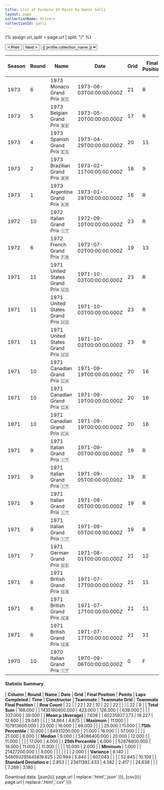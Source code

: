 ```yaml
---
title: List of Formula 1® Races by Nanni Galli
layout: page
collectionName: drivers
collectionId: galli
---
```


{% assign url_split = page.url | split: "/" %}
<div id="collection-navigation">
<button onclick="selector.options[selector.selectedIndex-1].value && (window.location = selector.options[selector.selectedIndex-1].value);">&lt; Prev</button>
<button onclick="selector.options[selector.selectedIndex+1].value && (window.location = selector.options[selector.selectedIndex+1].value);">Next &gt;</button>
<select id="selector" onchange="this.options[this.selectedIndex].value && (window.location = this.options[this.selectedIndex].value);">
  {% for collectionId in site.data[page.collectionName].refs %}
    {% if collectionId == page.collectionId %}
      {% assign selected = "selected" %}
    {% else %}
      {% assign selected = "" %}
    {% endif %}
    {% assign profile = site.data[page.collectionName][collectionId].profile %}
    <option value="/f1/{{ page.collectionName }}/{{ collectionId }}/{{ url_split[4] }}" {{ selected }}>{{ profile.collection_name }}</option>
  {% endfor %}
</select>
</div>

| Season | Round | Name | Date | Grid | Final Position | Points | Laps Completed | Time | Constructor | Teammate | Teammate Grid | Teammate Final Position |
|--|--|--|--|--|--|--|--|--|--|--|--|--|
| 1973 | 6 | 1973 Monaco Grand Prix 🇲🇨 | 1973-06-03T00:00:00.000Z | 21 | R | 0.0 | 30 |   | Iso Marlboro 🇬🇧 | [Howden Ganley 🇳🇿](/f1/drivers/ganley) | 10 | R |
| 1973 | 5 | 1973 Belgian Grand Prix 🇧🇪 | 1973-05-20T00:00:00.000Z | 17 | R | 0.0 | 6 |   | Iso Marlboro 🇬🇧 | [Howden Ganley 🇳🇿](/f1/drivers/ganley) | 21 | R |
| 1973 | 4 | 1973 Spanish Grand Prix 🇪🇸 | 1973-04-29T00:00:00.000Z | 20 | 11 | 0.0 | 69 |   | Iso Marlboro 🇬🇧 | [Howden Ganley 🇳🇿](/f1/drivers/ganley) | 21 | R |
| 1973 | 2 | 1973 Brazilian Grand Prix 🇧🇷 | 1973-02-11T00:00:00.000Z | 18 | 9 | 0.0 | 38 |   | Iso Marlboro 🇬🇧 | [Howden Ganley 🇳🇿](/f1/drivers/ganley) | 14 | 7 |
| 1973 | 1 | 1973 Argentine Grand Prix 🇦🇷 | 1973-01-28T00:00:00.000Z | 16 | R | 0.0 | 0 |   | Iso Marlboro 🇬🇧 | [Howden Ganley 🇳🇿](/f1/drivers/ganley) | 19 | N |
| 1972 | 10 | 1972 Italian Grand Prix 🇮🇹 | 1972-09-10T00:00:00.000Z | 23 | R | 0.0 | 6 |   | Tecno 🇮🇹 | [Derek Bell 🇬🇧](/f1/drivers/bell) | 0 | F |
| 1972 | 6 | 1972 French Grand Prix 🇫🇷 | 1972-07-02T00:00:00.000Z | 19 | 13 | 0.0 | 37 |   | Ferrari 🇮🇹 | [Jacky Ickx 🇧🇪](/f1/drivers/ickx) | 4 | 11 |
| 1971 | 11 | 1971 United States Grand Prix 🇺🇸 | 1971-10-03T00:00:00.000Z | 23 | R | 0.0 | 11 |   | March-Ford 🇬🇧 | [Ronnie Peterson 🇸🇪](/f1/drivers/peterson) | 11 | 3 |
| 1971 | 11 | 1971 United States Grand Prix 🇺🇸 | 1971-10-03T00:00:00.000Z | 23 | R | 0.0 | 11 |   | March-Ford 🇬🇧 | [Skip Barber 🇺🇸](/f1/drivers/barber) | 25 | N |
| 1971 | 11 | 1971 United States Grand Prix 🇺🇸 | 1971-10-03T00:00:00.000Z | 23 | R | 0.0 | 11 |   | March-Ford 🇬🇧 | [Henri Pescarolo 🇫🇷](/f1/drivers/pescarolo) | 20 | R |
| 1971 | 10 | 1971 Canadian Grand Prix 🇨🇦 | 1971-09-19T00:00:00.000Z | 20 | 16 | 0.0 | 57 |   | March-Ford 🇬🇧 | [Ronnie Peterson 🇸🇪](/f1/drivers/peterson) | 6 | 2 |
| 1971 | 10 | 1971 Canadian Grand Prix 🇨🇦 | 1971-09-19T00:00:00.000Z | 20 | 16 | 0.0 | 57 |   | March-Ford 🇬🇧 | [Mike Beuttler 🇬🇧](/f1/drivers/beuttler) | 22 | N |
| 1971 | 10 | 1971 Canadian Grand Prix 🇨🇦 | 1971-09-19T00:00:00.000Z | 20 | 16 | 0.0 | 57 |   | March-Ford 🇬🇧 | [Skip Barber 🇺🇸](/f1/drivers/barber) | 24 | R |
| 1971 | 9 | 1971 Italian Grand Prix 🇮🇹 | 1971-09-05T00:00:00.000Z | 19 | R | 0.0 | 11 |   | March-Ford 🇬🇧 | [Ronnie Peterson 🇸🇪](/f1/drivers/peterson) | 6 | 2 |
| 1971 | 9 | 1971 Italian Grand Prix 🇮🇹 | 1971-09-05T00:00:00.000Z | 19 | R | 0.0 | 11 |   | March-Ford 🇬🇧 | [Jean-Pierre Jarier 🇫🇷](/f1/drivers/jarier) | 24 | N |
| 1971 | 9 | 1971 Italian Grand Prix 🇮🇹 | 1971-09-05T00:00:00.000Z | 19 | R | 0.0 | 11 |   | March-Ford 🇬🇧 | [Mike Beuttler 🇬🇧](/f1/drivers/beuttler) | 16 | R |
| 1971 | 9 | 1971 Italian Grand Prix 🇮🇹 | 1971-09-05T00:00:00.000Z | 19 | R | 0.0 | 11 |   | March-Ford 🇬🇧 | [Henri Pescarolo 🇫🇷](/f1/drivers/pescarolo) | 10 | R |
| 1971 | 7 | 1971 German Grand Prix 🇩🇪 | 1971-08-01T00:00:00.000Z | 21 | 12 | 0.0 | 10 |   | March-Alfa Romeo 🇬🇧 | [Andrea de Adamich 🇮🇹](/f1/drivers/adamich) | 20 | R |
| 1971 | 6 | 1971 British Grand Prix 🇬🇧 | 1971-07-17T00:00:00.000Z | 21 | 11 | 0.0 | 65 |   | March-Ford 🇬🇧 | [Ronnie Peterson 🇸🇪](/f1/drivers/peterson) | 5 | 2 |
| 1971 | 6 | 1971 British Grand Prix 🇬🇧 | 1971-07-17T00:00:00.000Z | 21 | 11 | 0.0 | 65 |   | March-Ford 🇬🇧 | [Henri Pescarolo 🇫🇷](/f1/drivers/pescarolo) | 17 | 4 |
| 1971 | 6 | 1971 British Grand Prix 🇬🇧 | 1971-07-17T00:00:00.000Z | 21 | 11 | 0.0 | 65 |   | March-Ford 🇬🇧 | [Mike Beuttler 🇬🇧](/f1/drivers/beuttler) | 20 | R |
| 1970 | 10 | 1970 Italian Grand Prix 🇮🇹 | 1970-09-06T00:00:00.000Z | 0 | F | 0.0 | 0 |   | McLaren-Alfa Romeo 🇬🇧 | [Andrea de Adamich 🇮🇹](/f1/drivers/adamich) | 12 | 8 |

#### Statistic Summary

| **Column** | **Round** | **Name** | **Date** | **Grid** | **Final Position** | **Points** | **Laps Completed** | **Time** | **Constructor** | **Teammate** | **Teammate Grid** | **Teammate Final Position** |
| **Row Count** | 22 |  | 22 | 22 | 10 | 22 | 22 |  |  |  | 22 | 8 |
| **Total Sum** | 168.000 |  | 1435190400.000 | 423.000 | 126.000 |  | 639.000 |  |  |  | 327.000 | 39.000 |
| **Mean μ (Average)** | 7.636 |  | 65235927.273 | 19.227 | 12.600 |  | 29.045 |  |  |  | 14.864 | 4.875 |
| **Maximum** | 11.000 |  | 107913600.000 | 23.000 | 16.000 |  | 69.000 |  |  |  | 25.000 | 11.000 |
| **75th Percentile** | 10.000 |  | 84931200.000 | 21.000 | 16.000 |  | 57.000 |  |  |  | 21.000 | 8.000 |
| **Median** | 9.000 |  | 54086400.000 | 20.000 | 12.000 |  | 11.000 |  |  |  | 17.000 | 4.000 |
| **25th Percentile** | 6.000 |  | 52876800.000 | 19.000 | 11.000 |  | 11.000 |  |  |  | 10.000 | 2.000 |
| **Minimum** | 1.000 |  | 21427200.000 |  | 9.000 |  |  |  |  |  |  | 2.000 |
| **Variance** | 8.140 |  | 548093295645619.625 | 20.994 | 5.840 |  | 607.043 |  |  |  | 52.845 | 10.109 |
| **Standard Deviation σ** | 2.853 |  | 23411392.433 | 4.582 | 2.417 |  | 24.638 |  |  |  | 7.269 | 3.180 |

Download data: [json]({{ page.url | replace:'.html','.json' }}), [csv]({{ page.url | replace:'.html','.csv' }})
